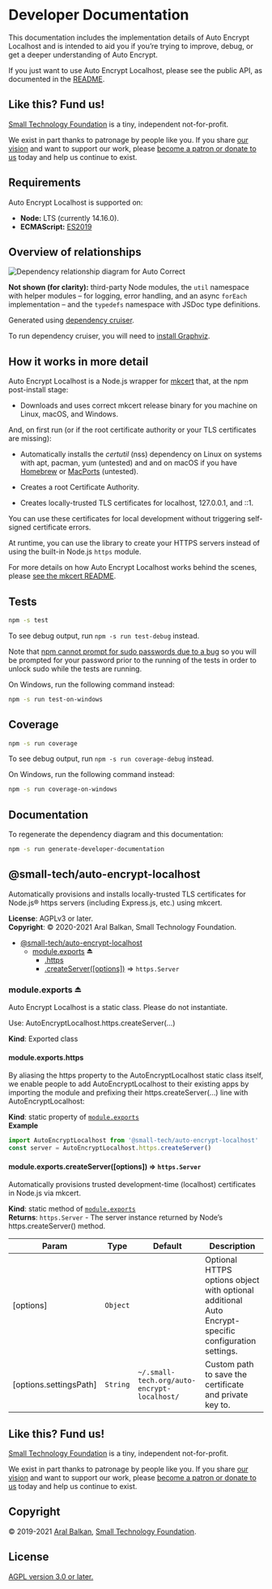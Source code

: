 # Developer Documentation

This documentation includes the implementation details of Auto Encrypt Localhost and is intended to aid you if you’re trying to improve, debug, or get a deeper understanding of Auto Encrypt.

If you just want to use Auto Encrypt Localhost, please see the public API, as documented in the [README](readme.md).

## Like this? Fund us!

[Small Technology Foundation](https://small-tech.org) is a tiny, independent not-for-profit.

We exist in part thanks to patronage by people like you. If you share [our vision](https://small-tech.org/about/#small-technology) and want to support our work, please [become a patron or donate to us](https://small-tech.org/fund-us) today and help us continue to exist.

## Requirements

Auto Encrypt Localhost is supported on:

  - __Node:__ LTS (currently 14.16.0).
  - __ECMAScript:__ [ES2019](https://node.green/#ES2019)

## Overview of relationships

![Dependency relationship diagram for Auto Correct](artefacts/dependency-graph.svg)

__Not shown (for clarity):__ third-party Node modules, the `util` namespace with helper modules – for logging, error handling, and an async `forEach` implementation – and the `typedefs` namespace with JSDoc type definitions.

Generated using [dependency cruiser](https://github.com/sverweij/dependency-cruiser).

To run dependency cruiser, you will need to [install Graphviz](https://graphviz.org/download/).

## How it works in more detail

Auto Encrypt Localhost is a Node.js wrapper for [mkcert](https://github.com/FiloSottile/mkcert/) that, at the npm post-install stage:

  - Downloads and uses correct mkcert release binary for you machine on Linux, macOS, and Windows.

And, on first run (or if the root certificate authority or your TLS certificates are missing):

  - Automatically installs the _certutil_ (nss) dependency on Linux on systems with apt, pacman, yum (untested) and  and on macOS if you have [Homebrew](https://brew.sh) or [MacPorts](https://www.macports.org/) (untested).

  - Creates a root Certificate Authority.

  - Creates locally-trusted TLS certificates for localhost, 127.0.0.1, and ::1.

You can use these certificates for local development without triggering self-signed certificate errors.

At runtime, you can use the library to create your HTTPS servers instead of using the built-in Node.js `https` module.

For more details on how Auto Encrypt Localhost works behind the scenes, please [see the mkcert README](https://github.com/FiloSottile/mkcert/blob/master/README.md).

## Tests

```sh
npm -s test
```

To see debug output, run `npm -s run test-debug` instead.

Note that [npm cannot prompt for sudo passwords due to a bug](https://github.com/npm/cli/issues/2887) so you will be prompted for your password prior to the running of the tests in order to unlock sudo while the tests are running.

On Windows, run the following command instead:

```sh
npm -s run test-on-windows
```

## Coverage

```sh
npm -s run coverage
```

To see debug output, run `npm -s run coverage-debug` instead.

On Windows, run the following command instead:

```sh
npm -s run coverage-on-windows
```

## Documentation

To regenerate the dependency diagram and this documentation:

```sh
npm -s run generate-developer-documentation
```

<a name="module_@small-tech/auto-encrypt-localhost"></a>

## @small-tech/auto-encrypt-localhost
Automatically provisions and installs locally-trusted TLS certificates for Node.js® https servers
(including Express.js, etc.) using mkcert.

**License**: AGPLv3 or later.  
**Copyright**: © 2020-2021 Aral Balkan, Small Technology Foundation.  

* [@small-tech/auto-encrypt-localhost](#module_@small-tech/auto-encrypt-localhost)
    * [module.exports](#exp_module_@small-tech/auto-encrypt-localhost--module.exports) ⏏
        * [.https](#module_@small-tech/auto-encrypt-localhost--module.exports.https)
        * [.createServer([options])](#module_@small-tech/auto-encrypt-localhost--module.exports.createServer) ⇒ <code>https.Server</code>

<a name="exp_module_@small-tech/auto-encrypt-localhost--module.exports"></a>

### module.exports ⏏
Auto Encrypt Localhost is a static class. Please do not instantiate.

Use: AutoEncryptLocalhost.https.createServer(…)

**Kind**: Exported class  
<a name="module_@small-tech/auto-encrypt-localhost--module.exports.https"></a>

#### module.exports.https
By aliasing the https property to the AutoEncryptLocalhost static class itself, we enable
people to add AutoEncryptLocalhost to their existing apps by importing the module
and prefixing their https.createServer(…) line with AutoEncryptLocalhost:

**Kind**: static property of [<code>module.exports</code>](#exp_module_@small-tech/auto-encrypt-localhost--module.exports)  
**Example**  
```js
import AutoEncryptLocalhost from '@small-tech/auto-encrypt-localhost'
const server = AutoEncryptLocalhost.https.createServer()
```
<a name="module_@small-tech/auto-encrypt-localhost--module.exports.createServer"></a>

#### module.exports.createServer([options]) ⇒ <code>https.Server</code>
Automatically provisions trusted development-time (localhost) certificates in Node.js via mkcert.

**Kind**: static method of [<code>module.exports</code>](#exp_module_@small-tech/auto-encrypt-localhost--module.exports)  
**Returns**: <code>https.Server</code> - The server instance returned by Node’s https.createServer() method.  

| Param | Type | Default | Description |
| --- | --- | --- | --- |
| [options] | <code>Object</code> |  | Optional HTTPS options object with optional additional                                           Auto Encrypt-specific configuration settings. |
| [options.settingsPath] | <code>String</code> | <code>~/.small-tech.org/auto-encrypt-localhost/</code> | Custom path to save the certificate and private key to. |


## Like this? Fund us!

[Small Technology Foundation](https://small-tech.org) is a tiny, independent not-for-profit.

We exist in part thanks to patronage by people like you. If you share [our vision](https://small-tech.org/about/#small-technology) and want to support our work, please [become a patron or donate to us](https://small-tech.org/fund-us) today and help us continue to exist.

## Copyright

&copy; 2019-2021 [Aral Balkan](https://ar.al), [Small Technology Foundation](https://small-tech.org).

## License

[AGPL version 3.0 or later.](https://www.gnu.org/licenses/agpl-3.0.en.html)
